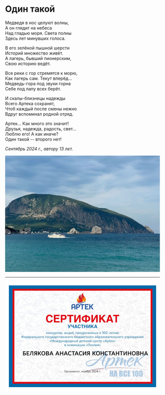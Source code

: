 # Один такой

Медведя в нос целуют волны,  
А он глядит на небеса  
Над гладью моря. Света полны  
Здесь лет минувших голоса.

В его зелёной пышной шерсти  
Историй множество живёт.  
А лагерь, бывший пионерским,  
Свою историю ведёт.

Все реки с гор стремятся к морю,  
Как лагерь сам. Текут вперёд...  
Медведь-гора под звуки горна  
Себе под лапу всех берёт.

И скалы-близнецы надежды  
Всего Артека сохранят,  
Чтоб каждый после смены нежно  
Вдруг вспоминал родной отряд.

Артек... Как много это значит!  
Друзья, надежда, радость, свет...  
Люблю его! А как иначе?  
Один такой -- второго нет!

*Сентябрь 2024 г., автору 13 лет.*

![Аю-даг](../images/artek.jpg)

---

![Сертификат участника Артек](../images/achievements/artek-cert.jpg)
